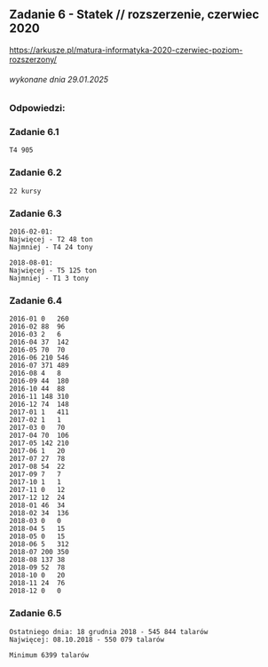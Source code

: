 ## Zadanie 6 - Statek // rozszerzenie, czerwiec 2020
https://arkusze.pl/matura-informatyka-2020-czerwiec-poziom-rozszerzony/
###### wykonane dnia 29.01.2025

### Odpowiedzi:

### Zadanie 6.1
```
T4 905
```

### Zadanie 6.2
```
22 kursy
```

### Zadanie 6.3
```
2016-02-01:
Najwięcej - T2 48 ton
Najmniej - T4 24 tony

2018-08-01:
Najwięcej - T5 125 ton
Najmniej - T1 3 tony
```

### Zadanie 6.4
```
2016-01	0	260
2016-02	88	96
2016-03	2	6
2016-04	37	142
2016-05	70	70
2016-06	210	546
2016-07	371	489
2016-08	4	8
2016-09	44	180
2016-10	44	88
2016-11	148	310
2016-12	74	148
2017-01	1	411
2017-02	1	1
2017-03	0	70
2017-04	70	106
2017-05	142	210
2017-06	1	20
2017-07	27	78
2017-08	54	22
2017-09	7	7
2017-10	1	1
2017-11	0	12
2017-12	12	24
2018-01	46	34
2018-02	34	136
2018-03	0	0
2018-04	5	15
2018-05	0	15
2018-06	5	312
2018-07	200	350
2018-08	137	38
2018-09	52	78
2018-10	0	20
2018-11	24	76
2018-12	0	0

```

### Zadanie 6.5
```
Ostatniego dnia: 18 grudnia 2018 - 545 844 talarów
Najwięcej: 08.10.2018 - 550 079 talarów

Minimum 6399 talarów
```